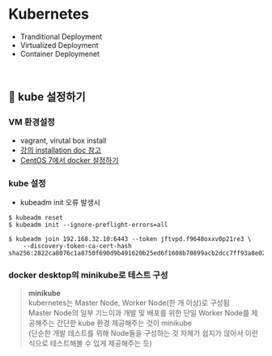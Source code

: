 # Kubernetes

- Tranditional Deployment
- Virtualized Deployment
- Container Deploymenet

<br> 

## :pushpin: kube 설정하기

### VM 환경설정

- vagrant, virutal box install
- [강의 installation doc 참고](https://github.com/joneconsulting/k8s/blob/master/install/kubernetes_install.md)
- [CentOS 7에서 docker 설정하기](https://yooloo.tistory.com/187)

### kube 설정

- kubeadm init 오류 발생시
```shell
$ kubeadm reset
$ kubeadm init --ignore-preflight-errors=all
```

``` shell
$ kubeadm join 192.168.32.10:6443 --token jftvpd.f9648oxxv0p21re3 \
	--discovery-token-ca-cert-hash sha256:2822ca8076c1a8750f690d9b491620b25ed6f1608b70899acb2dcc7ff93a8e02
```

### docker desktop의 minikube로 테스트 구성  
> **minikube**  
> kubernetes는 Master Node, Worker Node(한 개 이상)로 구성됨  
> Master Node의 일부 기느이과 개발 및 배포를 위한 단일 Worker Node를 제공해주는 간단한 kube 환경 제공해주는 것이 minikube  
> (단순한 개발 테스트를 위해 Node들을 구성하는 것 자체가 쉽지가 않아서 이런 식으로 테스트해볼 수 있게 제공해주는 듯)


